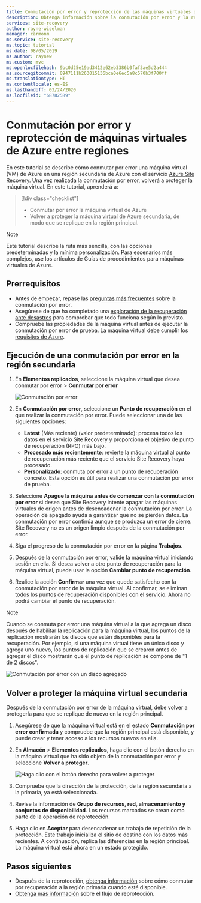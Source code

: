 ```yaml
---
title: Conmutación por error y reprotección de las máquinas virtuales de Azure replicadas en una región secundaria de Azure para la recuperación ante desastres con el servicio Azure Site Recovery.
description: Obtenga información sobre la conmutación por error y la reprotección de las máquinas virtuales de Azure replicadas en una región secundaria de Azure para la recuperación ante desastres con el servicio Azure Site Recovery.
services: site-recovery
author: rayne-wiselman
manager: carmonm
ms.service: site-recovery
ms.topic: tutorial
ms.date: 08/05/2019
ms.author: raynew
ms.custom: mvc
ms.openlocfilehash: 9bc0d25e19ad3412e62eb3386b0faf3ae5d2a444
ms.sourcegitcommit: 0947111b263015136bca0e6ec5a8c570b3f700ff
ms.translationtype: HT
ms.contentlocale: es-ES
ms.lasthandoff: 03/24/2020
ms.locfileid: "68782589"
---
```

# <a name="fail-over-and-reprotect-azure-vms-between-regions"></a>Conmutación por error y reprotección de máquinas virtuales de Azure entre regiones

En este tutorial se describe cómo conmutar por error una máquina virtual (VM) de Azure en una región secundaria de Azure con el servicio [Azure Site Recovery](site-recovery-overview.md). Una vez realizada la conmutación por error, volverá a proteger la máquina virtual. En este tutorial, aprenderá a:

> [!div class="checklist"]
> * Conmutar por error la máquina virtual de Azure
> * Volver a proteger la máquina virtual de Azure secundaria, de modo que se replique en la región principal.

> [!NOTE]
> Este tutorial describe la ruta más sencilla, con las opciones predeterminadas y la mínima personalización. Para escenarios más complejos, use los artículos de Guías de procedimientos para máquinas virtuales de Azure.


## <a name="prerequisites"></a>Prerrequisitos

- Antes de empezar, repase las [preguntas más frecuentes](site-recovery-faq.md#failover) sobre la conmutación por error.
- Asegúrese de que ha completado una [exploración de la recuperación ante desastres](azure-to-azure-tutorial-dr-drill.md) para comprobar que todo funciona según lo previsto.
- Compruebe las propiedades de la máquina virtual antes de ejecutar la conmutación por error de prueba. La máquina virtual debe cumplir los [requisitos de Azure](azure-to-azure-support-matrix.md#replicated-machine-operating-systems).

## <a name="run-a-failover-to-the-secondary-region"></a>Ejecución de una conmutación por error en la región secundaria

1. En **Elementos replicados**, seleccione la máquina virtual que desea conmutar por error > **Conmutar por error**

   ![Conmutación por error](./media/azure-to-azure-tutorial-failover-failback/failover.png)

2. En **Conmutación por error**, seleccione un **Punto de recuperación** en el que realizar la conmutación por error. Puede seleccionar una de las siguientes opciones:

   * **Latest** (Más reciente) (valor predeterminado): procesa todos los datos en el servicio Site Recovery y proporciona el objetivo de punto de recuperación (RPO) más bajo.
   * **Procesado más recientemente**: revierte la máquina virtual al punto de recuperación más reciente que el servicio Site Recovery haya procesado.
   * **Personalizado**: conmuta por error a un punto de recuperación concreto. Esta opción es útil para realizar una conmutación por error de prueba.

3. Seleccione **Apague la máquina antes de comenzar con la conmutación por error** si desea que Site Recovery intente apagar las máquinas virtuales de origen antes de desencadenar la conmutación por error. La operación de apagado ayuda a garantizar que no se pierden datos. La conmutación por error continúa aunque se produzca un error de cierre. Site Recovery no es un origen limpio después de la conmutación por error.

4. Siga el progreso de la conmutación por error en la página **Trabajos**.

5. Después de la conmutación por error, valide la máquina virtual iniciando sesión en ella. Si desea volver a otro punto de recuperación para la máquina virtual, puede usar la opción **Cambiar punto de recuperación**.

6. Realice la acción **Confirmar** una vez que quede satisfecho con la conmutación por error de la máquina virtual.
   Al confirmar, se eliminan todos los puntos de recuperación disponibles con el servicio. Ahora no podrá cambiar el punto de recuperación.

> [!NOTE]
> Cuando se conmuta por error una máquina virtual a la que agrega un disco después de habilitar la replicación para la máquina virtual, los puntos de la replicación mostrarán los discos que están disponibles para la recuperación. Por ejemplo, si una máquina virtual tiene un único disco y agrega uno nuevo, los puntos de replicación que se crearon antes de agregar el disco mostrarán que el punto de replicación se compone de "1 de 2 discos".

![Conmutación por error con un disco agregado](./media/azure-to-azure-tutorial-failover-failback/failover-added.png)

## <a name="reprotect-the-secondary-vm"></a>Volver a proteger la máquina virtual secundaria

Después de la conmutación por error de la máquina virtual, debe volver a protegerla para que se replique de nuevo en la región principal.

1. Asegúrese de que la máquina virtual está en el estado **Conmutación por error confirmada** y compruebe que la región principal está disponible, y puede crear y tener acceso a los recursos nuevos en ella.
2. En **Almacén** > **Elementos replicados**, haga clic con el botón derecho en la máquina virtual que ha sido objeto de la conmutación por error y seleccione **Volver a proteger**.

   ![Haga clic con el botón derecho para volver a proteger](./media/azure-to-azure-tutorial-failover-failback/reprotect.png)

2. Compruebe que la dirección de la protección, de la región secundaria a la primaria, ya está seleccionada.
3. Revise la información de **Grupo de recursos, red, almacenamiento y conjuntos de disponibilidad**. Los recursos marcados se crean como parte de la operación de reprotección.
4. Haga clic en **Aceptar** para desencadenar un trabajo de repetición de la protección. Este trabajo inicializa el sitio de destino con los datos más recientes. A continuación, replica las diferencias en la región principal. La máquina virtual está ahora en un estado protegido.

## <a name="next-steps"></a>Pasos siguientes
- Después de la reprotección, [obtenga información](azure-to-azure-tutorial-failback.md) sobre cómo conmutar por recuperación a la región primaria cuando esté disponible.
- [Obtenga más información](azure-to-azure-how-to-reprotect.md#what-happens-during-reprotection) sobre el flujo de reprotección.
